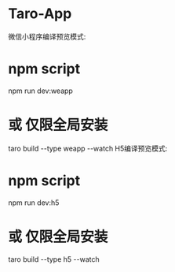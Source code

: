 # Taro-App

微信小程序编译预览模式:

# npm script
npm run dev:weapp
# 或 仅限全局安装
taro build --type weapp --watch
H5编译预览模式:

# npm script
npm run dev:h5
# 或 仅限全局安装
taro build --type h5 --watch
